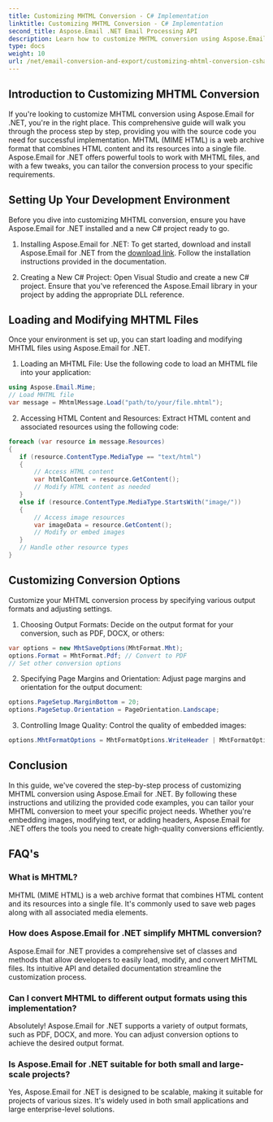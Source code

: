 ```yaml
---
title: Customizing MHTML Conversion - C# Implementation
linktitle: Customizing MHTML Conversion - C# Implementation
second_title: Aspose.Email .NET Email Processing API
description: Learn how to customize MHTML conversion using Aspose.Email for .NET. Step-by-step guide with C# source code.
type: docs
weight: 10
url: /net/email-conversion-and-export/customizing-mhtml-conversion-csharp-implementation/
---
```


## Introduction to Customizing MHTML Conversion

If you're looking to customize MHTML conversion using Aspose.Email for .NET, you're in the right place. This comprehensive guide will walk you through the process step by step, providing you with the source code you need for successful implementation. MHTML (MIME HTML) is a web archive format that combines HTML content and its resources into a single file. Aspose.Email for .NET offers powerful tools to work with MHTML files, and with a few tweaks, you can tailor the conversion process to your specific requirements.

## Setting Up Your Development Environment

Before you dive into customizing MHTML conversion, ensure you have Aspose.Email for .NET installed and a new C# project ready to go.

1. Installing Aspose.Email for .NET:
To get started, download and install Aspose.Email for .NET from the [download link](https://releases.aspose.com/email/net). Follow the installation instructions provided in the documentation.

2. Creating a New C# Project:
Open Visual Studio and create a new C# project. Ensure that you've referenced the Aspose.Email library in your project by adding the appropriate DLL reference.

## Loading and Modifying MHTML Files

Once your environment is set up, you can start loading and modifying MHTML files using Aspose.Email for .NET.

1. Loading an MHTML File:
Use the following code to load an MHTML file into your application:

```csharp
using Aspose.Email.Mime;
// Load MHTML file
var message = MhtmlMessage.Load("path/to/your/file.mhtml");
```

2. Accessing HTML Content and Resources:
Extract HTML content and associated resources using the following code:

```csharp
foreach (var resource in message.Resources)
{
   if (resource.ContentType.MediaType == "text/html")
   {
	   // Access HTML content
	   var htmlContent = resource.GetContent();
	   // Modify HTML content as needed
   }
   else if (resource.ContentType.MediaType.StartsWith("image/"))
   {
	   // Access image resources
	   var imageData = resource.GetContent();
	   // Modify or embed images
   }
   // Handle other resource types
}
```

## Customizing Conversion Options

Customize your MHTML conversion process by specifying various output formats and adjusting settings.

1. Choosing Output Formats:
Decide on the output format for your conversion, such as PDF, DOCX, or others:

```csharp
var options = new MhtSaveOptions(MhtFormat.Mht);
options.Format = MhtFormat.Pdf; // Convert to PDF
// Set other conversion options
```

2. Specifying Page Margins and Orientation:
Adjust page margins and orientation for the output document:

```csharp
options.PageSetup.MarginBottom = 20;
options.PageSetup.Orientation = PageOrientation.Landscape;
```

3. Controlling Image Quality:
Control the quality of embedded images:

```csharp
options.MhtFormatOptions = MhtFormatOptions.WriteHeader | MhtFormatOptions.HideExtraPrintHeader;
```

## Conclusion

In this guide, we've covered the step-by-step process of customizing MHTML conversion using Aspose.Email for .NET. By following these instructions and utilizing the provided code examples, you can tailor your MHTML conversion to meet your specific project needs. Whether you're embedding images, modifying text, or adding headers, Aspose.Email for .NET offers the tools you need to create high-quality conversions efficiently.

## FAQ's

### What is MHTML?

MHTML (MIME HTML) is a web archive format that combines HTML content and its resources into a single file. It's commonly used to save web pages along with all associated media elements.

### How does Aspose.Email for .NET simplify MHTML conversion?

Aspose.Email for .NET provides a comprehensive set of classes and methods that allow developers to easily load, modify, and convert MHTML files. Its intuitive API and detailed documentation streamline the customization process.

### Can I convert MHTML to different output formats using this implementation?

Absolutely! Aspose.Email for .NET supports a variety of output formats, such as PDF, DOCX, and more. You can adjust conversion options to achieve the desired output format.

### Is Aspose.Email for .NET suitable for both small and large-scale projects?

Yes, Aspose.Email for .NET is designed to be scalable, making it suitable for projects of various sizes. It's widely used in both small applications and large enterprise-level solutions.
